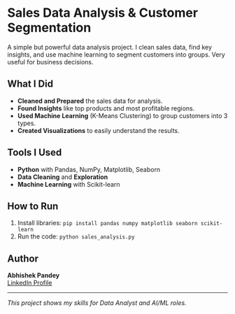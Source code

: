 # Sales Data Analysis & Customer Segmentation

A simple but powerful data analysis project. I clean sales data, find key insights, and use machine learning to segment customers into groups. Very useful for business decisions.

## What I Did

-   **Cleaned and Prepared** the sales data for analysis.
-   **Found Insights** like top products and most profitable regions.
-   **Used Machine Learning** (K-Means Clustering) to group customers into 3 types.
-   **Created Visualizations** to easily understand the results.

## Tools I Used

-   **Python** with Pandas, NumPy, Matplotlib, Seaborn
-   **Data Cleaning** and **Exploration**
-   **Machine Learning** with Scikit-learn

## How to Run

1.  Install libraries: `pip install pandas numpy matplotlib seaborn scikit-learn`
2.  Run the code: `python sales_analysis.py`

## Author

**Abhishek Pandey**  
[LinkedIn Profile](https://www.linkedin.com/in/abhishek-pandey-082226202)

---

*This project shows my skills for Data Analyst and AI/ML roles.*